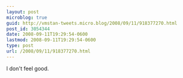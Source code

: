 ```yaml
---
layout: post
microblog: true
guid: http://vmstan-tweets.micro.blog/2008/09/11/918377270.html
post_id: 3054344
date: 2008-09-11T19:29:54-0600
lastmod: 2008-09-11T19:29:54-0600
type: post
url: /2008/09/11/918377270.html
---
```

I don't feel good.
